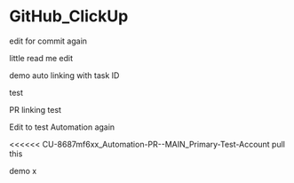 # GitHub_ClickUp

edit for commit again

little read me edit

demo auto linking with task ID

test

PR linking test

Edit to test Automation again 

<<<<<< CU-8687mf6xx_Automation-PR--MAIN_Primary-Test-Account
pull this

demo
x

